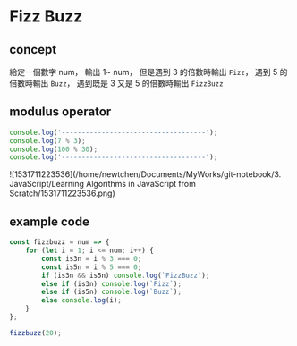 # Fizz Buzz 

## concept

給定一個數字 num，
輸出 1~ num，
但是遇到 3 的倍數時輸出 `Fizz`，
遇到 5 的倍數時輸出 `Buzz`，
遇到既是 3 又是 5 的倍數時輸出 `FizzBuzz`

## modulus operator

```javascript
console.log('------------------------------------');
console.log(7 % 3);
console.log(100 % 30);
console.log('------------------------------------');
```

![1531711223536](/home/newtchen/Documents/MyWorks/git-notebook/3. JavaScript/Learning Algorithms in JavaScript from Scratch/1531711223536.png)

## example code

```javascript
const fizzbuzz = num => {
    for (let i = 1; i <= num; i++) {
        const is3n = i % 3 === 0;
        const is5n = i % 5 === 0;
        if (is3n && is5n) console.log(`FizzBuzz`);
        else if (is3n) console.log(`Fizz`);
        else if (is5n) console.log(`Buzz`);
        else console.log(i);
    }
};

fizzbuzz(20);
```

